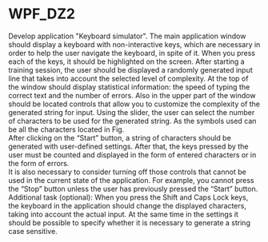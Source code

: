 # WPF_DZ2

Develop application "Keyboard simulator". The main application window should display a keyboard with non-interactive keys, which are necessary in order to help the user navigate the keyboard, in spite of it. When you press each of the keys, it should be highlighted on the screen. After starting a training session, the user should be displayed a randomly generated input line that takes into account the selected level of complexity. At the top of the window should display statistical information: the speed of typing the correct text and the number of errors. Also in the upper part of the window should be located controls that allow you to customize the complexity of the generated string for input. Using the slider, the user can select the number of characters to be used for the generated string. As the symbols used can be all the characters located in Fig.<br/>
After clicking on the “Start” button, a string of characters should be generated with user-defined settings. After that, the keys pressed by the user must be counted and displayed in the form of entered characters or in the form of errors.<br/>
It is also necessary to consider turning off those controls that cannot be used in the current state of the application. For example, you cannot press the “Stop” button unless the user has previously pressed the “Start” button. Additional task (optional): When you press the Shift and Caps Lock keys, the keyboard in the application should change the displayed characters, taking into account the actual input. At the same time in the settings it should be possible to specify whether it is necessary to generate a string case sensitive.
